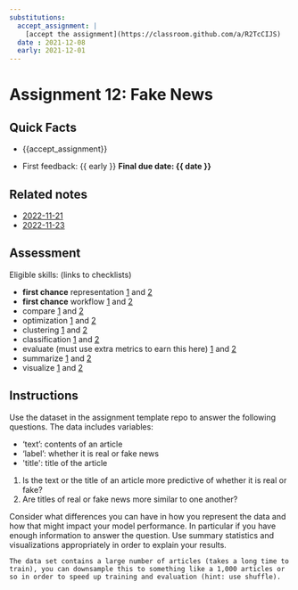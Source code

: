 ```yaml
---
substitutions:
  accept_assignment: |
    [accept the assignment](https://classroom.github.com/a/R2TcCIJS)
  date : 2021-12-08
  early: 2021-12-01
---
```


# Assignment 12: Fake News

## Quick Facts
- {{accept_assignment}}


- First feedback: {{ early }}
__Final due date: {{ date }}__


## Related notes

- [2022-11-21](../notes/2022-11-21)
- [2022-11-23](../notes/2022-11-23)

## Assessment

Eligible skills: (links to checklists)
- **first chance** representation [1](https://rhodyprog4ds.github.io/BrownFall22/syllabus/achievements.html#representation-level1) and [2](https://rhodyprog4ds.github.io/BrownFall22/syllabus/achievements.html#representation-level2)
- **first chance** workflow [1](https://rhodyprog4ds.github.io/BrownFall22/syllabus/achievements.html#workflow-level1) and [2](https://rhodyprog4ds.github.io/BrownFall22/syllabus/achievements.html#workflow-level2)
- compare [1](https://rhodyprog4ds.github.io/BrownFall22/syllabus/achievements.html#compare-level1) and [2](https://rhodyprog4ds.github.io/BrownFall22/syllabus/achievements.html#compare-level2)
- optimization [1](https://rhodyprog4ds.github.io/BrownFall22/syllabus/achievements.html#optimization-level1) and [2](https://rhodyprog4ds.github.io/BrownFall22/syllabus/achievements.html#optimization-level2)
- clustering [1](https://rhodyprog4ds.github.io/BrownFall22/syllabus/achievements.html#clustering-level1) and [2](https://rhodyprog4ds.github.io/BrownFall22/syllabus/achievements.html#clustering-level2)
- classification [1](https://rhodyprog4ds.github.io/BrownFall22/syllabus/achievements.html#classification-level1) and [2](https://rhodyprog4ds.github.io/BrownFall22/syllabus/achievements.html#classification-level2)
- evaluate (must use extra metrics to earn this here) [1](https://rhodyprog4ds.github.io/BrownFall22/syllabus/achievements.html#evaluate-level1) and [2](https://rhodyprog4ds.github.io/BrownFall22/syllabus/achievements.html#evaluate-level2)
- summarize [1](https://rhodyprog4ds.github.io/BrownFall22/syllabus/achievements.html#summarize-level1) and [2](https://rhodyprog4ds.github.io/BrownFall22/syllabus/achievements.html#summarize-level2)
- visualize [1](https://rhodyprog4ds.github.io/BrownFall22/syllabus/achievements.html#visualize-level1) and [2](https://rhodyprog4ds.github.io/BrownFall22/syllabus/achievements.html#visualize-level2)


## Instructions

Use the dataset in the assignment template repo to answer the following questions.
The data includes variables:
- ‘text’: contents of an article
- ‘label’: whether it is real or fake news
- 'title': title of the article

1. Is the text or the title of an article more predictive of whether it is real or fake?
1. Are titles of real or fake news more similar to one another?

Consider what differences you can have in how you represent the data and how that might impact your model performance. In particular if you have enough information to answer the question.
Use summary statistics and visualizations appropriately in order to explain your results.

```{hint}
The data set contains a large number of articles (takes a long time to train), you can downsample this to something like a 1,000 articles or so in order to speed up training and evaluation (hint: use shuffle).

```
